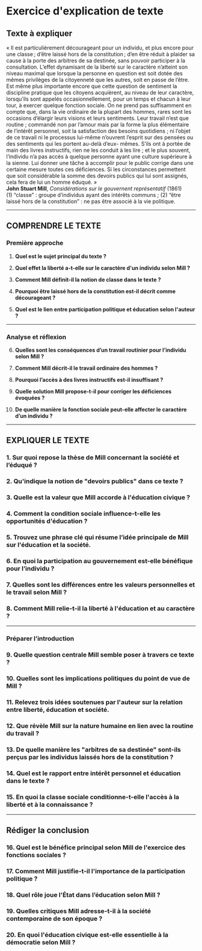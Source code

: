 # Exercice d'explication de texte

## Texte à expliquer

« Il est particulièrement décourageant pour un individu, et plus encore pour une classe ; d’être laissé hors de la constitution ; d’en être réduit à plaider sa cause à la porte des arbitres de sa destinée, sans pouvoir participer à la consultation. L’effet dynamisant de la liberté sur le caractère n’atteint son niveau maximal que lorsque la personne en question est soit dotée des mêmes privilèges de la citoyenneté que les autres, soit en passe de l’être. Est même plus importante encore que cette question de sentiment la discipline pratique que les citoyens acquièrent, au niveau de leur caractère, lorsqu’ils sont appelés occasionnellement, pour un temps et chacun à leur tour, à exercer quelque fonction sociale. On ne prend pas suffisamment en compte que, dans la vie ordinaire de la plupart des hommes, rares sont les occasions d’élargir leurs visions et leurs sentiments. Leur travail n’est que routine ; commandé non par l’amour mais par la forme la plus élémentaire de l’intérêt personnel, soit la satisfaction des besoins quotidiens ; ni l’objet de ce travail ni le processus lui-même n’ouvrent l’esprit sur des pensées ou des sentiments qui les portent au-delà d’eux- mêmes. S’ils ont à portée de main des livres instructifs, rien ne les conduit à les lire ; et le plus souvent, l’individu n’a pas accès à quelque personne ayant une culture supérieure à la sienne. Lui donner une tâche à accomplir pour le public corrige dans une certaine mesure toutes ces déficiences. Si les circonstances permettent que soit considérable la somme des devoirs publics qui lui sont assignés, cela fera de lui un homme éduqué. »  
**John Stuart Mill**, *Considérations sur le gouvernent représentatif* (1861)  
(1) “classe” : groupe d’individus ayant des intérêts communs ; (2) “être laissé hors de la constitution” : ne pas être associé à la vie politique.

---

## COMPRENDRE LE TEXTE

### Première approche

1. **Quel est le sujet principal du texte ?**
   
2. **Quel effet la liberté a-t-elle sur le caractère d'un individu selon Mill ?**
   
3. **Comment Mill définit-il la notion de classe dans le texte ?**

4. **Pourquoi être laissé hors de la constitution est-il décrit comme décourageant ?**

5. **Quel est le lien entre participation politique et éducation selon l'auteur ?**

---

### Analyse et réflexion

6. **Quelles sont les conséquences d’un travail routinier pour l’individu selon Mill ?**

7. **Comment Mill décrit-il le travail ordinaire des hommes ?**

8. **Pourquoi l’accès à des livres instructifs est-il insuffisant ?**

9. **Quelle solution Mill propose-t-il pour corriger les déficiences évoquées ?**

10. **De quelle manière la fonction sociale peut-elle affecter le caractère d’un individu ?**

---

## EXPLIQUER LE TEXTE

### 1. Sur quoi repose la thèse de Mill concernant la société et l’éduqué ?

### 2. Qu'indique la notion de "devoirs publics" dans ce texte ?

### 3. Quelle est la valeur que Mill accorde à l'éducation civique ?

### 4. Comment la condition sociale influence-t-elle les opportunités d'éducation ?

### 5. Trouvez une phrase clé qui résume l’idée principale de Mill sur l'éducation et la société.

### 6. En quoi la participation au gouvernement est-elle bénéfique pour l’individu ?

### 7. Quelles sont les différences entre les valeurs personnelles et le travail selon Mill ?

### 8. Comment Mill relie-t-il la liberté à l'éducation et au caractère ?

---

### Préparer l’introduction

### 9. Quelle question centrale Mill semble poser à travers ce texte ?

### 10. Quelles sont les implications politiques du point de vue de Mill ?

### 11. Relevez trois idées soutenues par l'auteur sur la relation entre liberté, éducation et société.

### 12. Que révèle Mill sur la nature humaine en lien avec la routine du travail ?

### 13. De quelle manière les "arbitres de sa destinée" sont-ils perçus par les individus laissés hors de la constitution ?

### 14. Quel est le rapport entre intérêt personnel et éducation dans le texte ?

### 15. En quoi la classe sociale conditionne-t-elle l'accès à la liberté et à la connaissance ?

---

## Rédiger la conclusion

### 16. Quel est le bénéfice principal selon Mill de l'exercice des fonctions sociales ?

### 17. Comment Mill justifie-t-il l'importance de la participation politique ?

### 18. Quel rôle joue l'État dans l’éducation selon Mill ?

### 19. Quelles critiques Mill adresse-t-il à la société contemporaine de son époque ?

### 20. En quoi l'éducation civique est-elle essentielle à la démocratie selon Mill ?